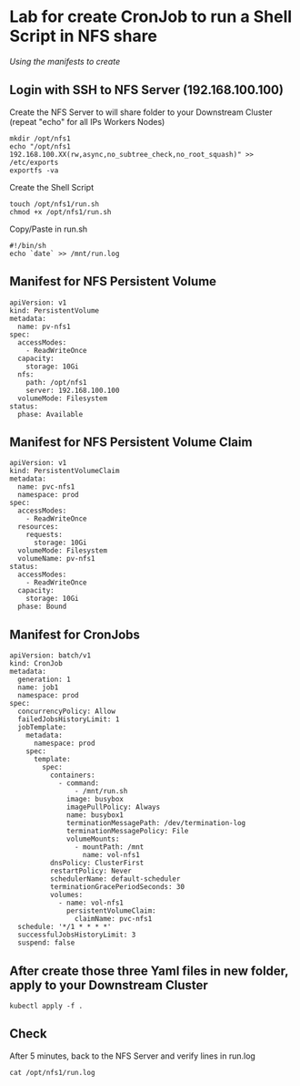 # Lab for create CronJob to run a Shell Script in NFS share
_Using the manifests to create_

## Login with SSH to NFS Server (192.168.100.100)
Create the NFS Server to will share folder to your Downstream Cluster (repeat "echo" for all IPs Workers Nodes)
```
mkdir /opt/nfs1
echo "/opt/nfs1 192.168.100.XX(rw,async,no_subtree_check,no_root_squash)" >> /etc/exports
exportfs -va
```

Create the Shell Script
```
touch /opt/nfs1/run.sh
chmod +x /opt/nfs1/run.sh
```

Copy/Paste in run.sh
```
#!/bin/sh
echo `date` >> /mnt/run.log
```

## Manifest for NFS Persistent Volume
```
apiVersion: v1
kind: PersistentVolume
metadata:
  name: pv-nfs1
spec:
  accessModes:
    - ReadWriteOnce
  capacity:
    storage: 10Gi
  nfs:
    path: /opt/nfs1
    server: 192.168.100.100
  volumeMode: Filesystem
status:
  phase: Available
```

## Manifest for NFS Persistent Volume Claim
```
apiVersion: v1
kind: PersistentVolumeClaim
metadata:
  name: pvc-nfs1
  namespace: prod
spec:
  accessModes:
    - ReadWriteOnce
  resources:
    requests:
      storage: 10Gi
  volumeMode: Filesystem
  volumeName: pv-nfs1
status:
  accessModes:
    - ReadWriteOnce
  capacity:
    storage: 10Gi
  phase: Bound
```

## Manifest for CronJobs
```
apiVersion: batch/v1
kind: CronJob
metadata:
  generation: 1
  name: job1
  namespace: prod
spec:
  concurrencyPolicy: Allow
  failedJobsHistoryLimit: 1
  jobTemplate:
    metadata:
      namespace: prod
    spec:
      template:
        spec:
          containers:
            - command:
                - /mnt/run.sh
              image: busybox
              imagePullPolicy: Always
              name: busybox1
              terminationMessagePath: /dev/termination-log
              terminationMessagePolicy: File
              volumeMounts:
                - mountPath: /mnt
                  name: vol-nfs1
          dnsPolicy: ClusterFirst
          restartPolicy: Never
          schedulerName: default-scheduler
          terminationGracePeriodSeconds: 30
          volumes:
            - name: vol-nfs1
              persistentVolumeClaim:
                claimName: pvc-nfs1
  schedule: '*/1 * * * *'
  successfulJobsHistoryLimit: 3
  suspend: false
```

## After create those three Yaml files in new folder, apply to your Downstream Cluster
```
kubectl apply -f .
```

## Check
After 5 minutes, back to the NFS Server and verify lines in run.log
```
cat /opt/nfs1/run.log
```
